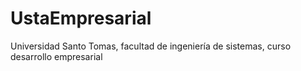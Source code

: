 # UstaEmpresarial
Universidad Santo Tomas, facultad de ingeniería de sistemas, curso desarrollo empresarial 
